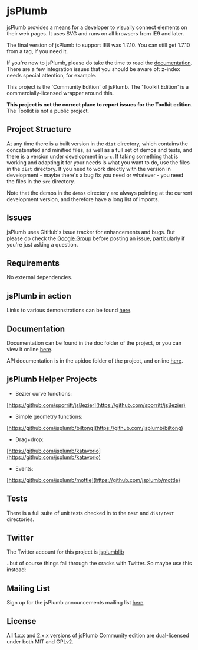 # jsPlumb
jsPlumb provides a means for a developer to visually connect elements on their web pages. It uses SVG and runs on all browsers
from IE9 and later. 

The final version of jsPlumb to support IE8 was 1.7.10. You can still get 1.7.10 from a tag, if you need it. 

If you're new to jsPlumb, please do take the time to read the [documentation](http://jsplumb.org/doc). 
There are a few integration issues that you should be aware of: z-index needs special attention, for example.

This project is the 'Community Edition' of jsPlumb. The 'Toolkit Edition' is a commercially-licensed wrapper around this. 

**This project is not the correct place to report issues for the Toolkit edition**. The Toolkit is not a public project.

## Project Structure
At any time there is a built version in the `dist` directory, which contains the concatenated and minified files, as well 
as a full set of demos and tests, and there is a version under development in `src`.  If taking something that is working 
and adapting it for your needs is what you want to do, use the files in the `dist` directory.  If you need to work 
directly with the version in development - maybe there's a bug fix you need or whatever - you need the files in the 
`src` directory.

Note that the demos in the `demos` directory are always pointing at the current development version, and therefore have 
a long list of imports.  

## Issues
jsPlumb uses GitHub's issue tracker for enhancements and bugs.  But please do check the 
[Google Group](https://groups.google.com/forum/?fromgroups#!forum/jsplumb) before posting an issue, particularly if 
you're just asking a question.

## Requirements

No external dependencies.

## jsPlumb in action

Links to various demonstrations can be found [here](https://jsplumbtoolkit.com).

## Documentation

Documentation can be found in the doc folder of the project, or you can view it online 
[here](https://jsplumbtoolkit.com/community/doc/home.html).

API documentation is in the apidoc folder of the project, and online [here](https://jsplumbtoolkit.com/community/apidocs/index.html).

## jsPlumb Helper Projects

- Bezier curve functions:

[https://github.com/sporritt/jsBezier](https://github.com/sporritt/jsBezier)

- Simple geometry functions:

[https://github.com/jsplumb/biltong](https://github.com/jsplumb/biltong)

- Drag+drop:

[https://github.com/jsplumb/katavorio](https://github.com/jsplumb/katavorio)

- Events:

[https://github.com/jsplumb/mottle](https://github.com/jsplumb/mottle)

## Tests
There is a full suite of unit tests checked in to the `test` and `dist/test` directories.

## Twitter
The Twitter account for this project is [jsplumblib](http://twitter.com/jsplumblib)

..but of course things fall through the cracks with Twitter. So maybe use this instead:

## Mailing List
Sign up for the jsPlumb announcements mailing list [here](http://eepurl.com/bMuD9).

## License
All 1.x.x and 2.x.x versions of jsPlumb Community edition are dual-licensed under both MIT and GPLv2. 
